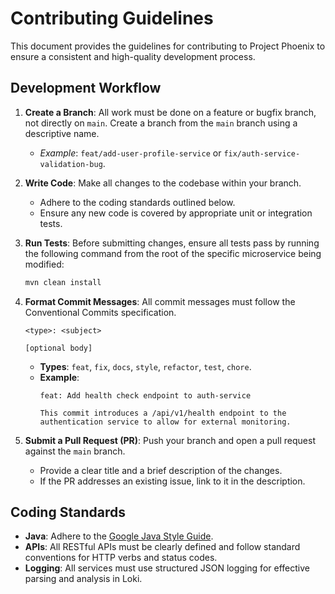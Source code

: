 # Contributing Guidelines

This document provides the guidelines for contributing to Project Phoenix to ensure a consistent and high-quality development process.

## Development Workflow

1.  **Create a Branch**: All work must be done on a feature or bugfix branch, not directly on `main`. Create a branch from the `main` branch using a descriptive name.
    * *Example*: `feat/add-user-profile-service` or `fix/auth-service-validation-bug`.

2.  **Write Code**: Make all changes to the codebase within your branch.
    * Adhere to the coding standards outlined below.
    * Ensure any new code is covered by appropriate unit or integration tests.

3.  **Run Tests**: Before submitting changes, ensure all tests pass by running the following command from the root of the specific microservice being modified:
    ```bash
    mvn clean install
    ```

4.  **Format Commit Messages**: All commit messages must follow the Conventional Commits specification.
    ```
    <type>: <subject>

    [optional body]
    ```
    * **Types**: `feat`, `fix`, `docs`, `style`, `refactor`, `test`, `chore`.
    * **Example**:
        ```
        feat: Add health check endpoint to auth-service

        This commit introduces a /api/v1/health endpoint to the
        authentication service to allow for external monitoring.
        ```

5.  **Submit a Pull Request (PR)**: Push your branch and open a pull request against the `main` branch.
    * Provide a clear title and a brief description of the changes.
    * If the PR addresses an existing issue, link to it in the description.

## Coding Standards

* **Java**: Adhere to the [Google Java Style Guide](https://google.github.io/styleguide/javaguide.html).
* **APIs**: All RESTful APIs must be clearly defined and follow standard conventions for HTTP verbs and status codes.
* **Logging**: All services must use structured JSON logging for effective parsing and analysis in Loki.